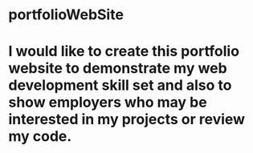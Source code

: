 # portfolioWebSite
# I would like to create this portfolio website to demonstrate my web development skill set and also to show employers who may be interested in my projects or review my code.

